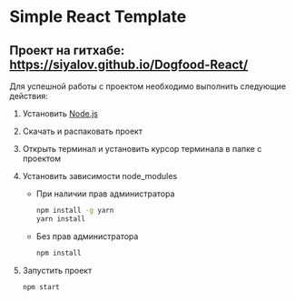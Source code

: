 # Simple React Template

## Проект на гитхабе: https://siyalov.github.io/Dogfood-React/


Для успешной работы с проектом необходимо выполнить следующие действия:

1. Установить [Node.js](https://nodejs.org/en/)
1. Скачать и распаковать проект
1. Открыть терминал и установить курсор терминала в папке с проектом
1. Установить зависимости node_modules
    * При наличии прав администратора
        ```bash
        npm install -g yarn
        yarn install
        ```

    * Без прав администратора
        ```bash
        npm install
        ```

1. Запустить проект
    ```bash
    npm start
    ```
